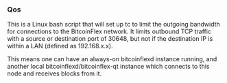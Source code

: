 ### Qos ###

This is a Linux bash script that will set up tc to limit the outgoing bandwidth for connections to the BitcoinFlex network. It limits outbound TCP traffic with a source or destination port of 30648, but not if the destination IP is within a LAN (defined as 192.168.x.x).

This means one can have an always-on bitcoinflexd instance running, and another local bitcoinflexd/bitcoinflex-qt instance which connects to this node and receives blocks from it.
